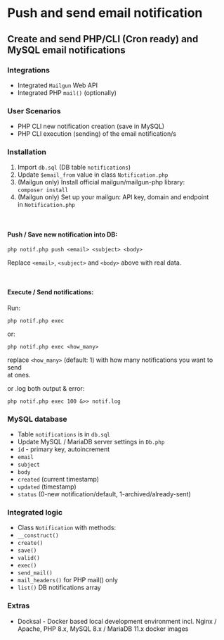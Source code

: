 # Push and send email notification

## Create and send PHP/CLI (Cron ready) and MySQL email notifications

### Integrations
- Integrated `Mailgun` Web API
- Integrated PHP `mail()` (optionally)

### User Scenarios
- PHP CLI new notification creation (save in MySQL) 
- PHP CLI execution (sending) of the email notification/s

### Installation
1. Import `db.sql` (DB table `notifications`)
2. Update `$email_from` value in class `Notification.php`
3. (Mailgun only) Install official mailgun/mailgun-php library: <br>
`composer install`
4. (Mailgun only) Set up your mailgun: API key, domain and endpoint <br>
in `Notification.php`

<br>

#### Push / Save new notification into DB:
```
php notif.php push <email> <subject> <body>
```
Replace `<email>`, `<subject>` and `<body>` above with real data.

<br>

#### Execute / Send notifications:
Run:
```
php notif.php exec
```

or:
```
php notif.php exec <how_many>
```
replace `<how_many>` (default: 1) with how many notifications you want to send <br>
at ones.

or .log both output & error:
```
php notif.php exec 100 &>> notif.log
```

### MySQL database
- Table `notifications` is in `db.sql` 
- Update MySQL / MariaDB server settings in `Db.php`
- `id` - primary key, autoincrement
- `email`
- `subject`
- `body`
- `created` (current timestamp)
- `updated` (timestamp)
- `status` (0-new notification/default, 1-archived/already-sent)

### Integrated logic
- Class `Notification` with methods:
- `__construct()`
- `create()`
- `save()`
- `valid()`
- `exec()`
- `send_mail()`
- `mail_headers()` for PHP mail() only
- `list()` DB notifications array

### Extras
- Docksal - Docker based local development environment 
incl. Nginx / Apache, PHP 8.x,  MySQL 8.x / MariaDB 11.x docker images
